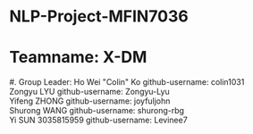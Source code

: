 # NLP-Project-MFIN7036
# Teamname: X-DM
#. Group Leader: Ho Wei "Colin" Ko github-username: colin1031\
	Zongyu LYU github-username: Zongyu-Lyu\
                 Yifeng ZHONG github-username: joyfuljohn\
                 Shurong WANG github-username: shurong-rbg\
                 Yi SUN 3035815959 github-username: Levinee7
